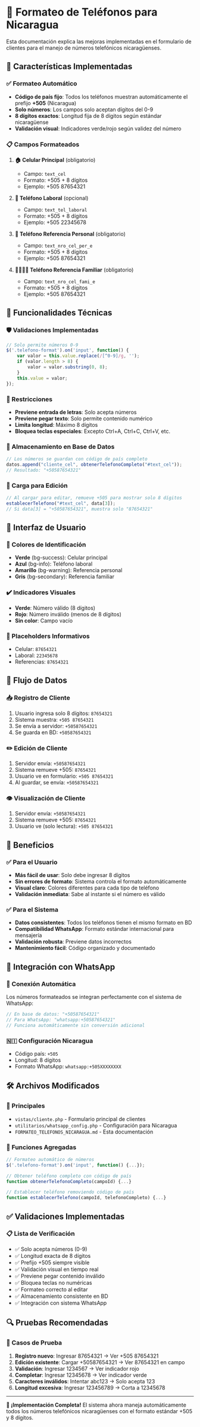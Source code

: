 # 📱 Formateo de Teléfonos para Nicaragua

Esta documentación explica las mejoras implementadas en el formulario de clientes para el manejo de números telefónicos nicaragüenses.

## 🎯 Características Implementadas

### ✅ Formateo Automático
- **Código de país fijo**: Todos los teléfonos muestran automáticamente el prefijo **+505** (Nicaragua)
- **Solo números**: Los campos solo aceptan dígitos del 0-9
- **8 dígitos exactos**: Longitud fija de 8 dígitos según estándar nicaragüense
- **Validación visual**: Indicadores verde/rojo según validez del número

### 📋 Campos Formateados

1. **🏠 Celular Principal** (obligatorio)
   - Campo: `text_cel`
   - Formato: +505 + 8 dígitos
   - Ejemplo: +505 87654321

2. **🏢 Teléfono Laboral** (opcional)
   - Campo: `text_tel_laboral`
   - Formato: +505 + 8 dígitos
   - Ejemplo: +505 22345678

3. **👤 Teléfono Referencia Personal** (obligatorio)
   - Campo: `text_nro_cel_per_e`
   - Formato: +505 + 8 dígitos
   - Ejemplo: +505 87654321

4. **👨‍👩‍👧‍👦 Teléfono Referencia Familiar** (obligatorio)
   - Campo: `text_nro_cel_fami_e`
   - Formato: +505 + 8 dígitos
   - Ejemplo: +505 87654321

## 🔧 Funcionalidades Técnicas

### 🛡️ Validaciones Implementadas
```javascript
// Solo permite números 0-9
$('.telefono-format').on('input', function() {
    var valor = this.value.replace(/[^0-9]/g, '');
    if (valor.length > 8) {
        valor = valor.substring(0, 8);
    }
    this.value = valor;
});
```

### 🚫 Restricciones
- **Previene entrada de letras**: Solo acepta números
- **Previene pegar texto**: Solo permite contenido numérico
- **Limita longitud**: Máximo 8 dígitos
- **Bloquea teclas especiales**: Excepto Ctrl+A, Ctrl+C, Ctrl+V, etc.

### 💾 Almacenamiento en Base de Datos
```javascript
// Los números se guardan con código de país completo
datos.append("cliente_cel", obtenerTelefonoCompleto("#text_cel"));
// Resultado: "+50587654321"
```

### 📖 Carga para Edición
```javascript
// Al cargar para editar, remueve +505 para mostrar solo 8 dígitos
establecerTelefono("#text_cel", data[3]);
// Si data[3] = "+50587654321", muestra solo "87654321"
```

## 🎨 Interfaz de Usuario

### 🌈 Colores de Identificación
- **Verde** (bg-success): Celular principal
- **Azul** (bg-info): Teléfono laboral  
- **Amarillo** (bg-warning): Referencia personal
- **Gris** (bg-secondary): Referencia familiar

### ✔️ Indicadores Visuales
- **Verde**: Número válido (8 dígitos)
- **Rojo**: Número inválido (menos de 8 dígitos)
- **Sin color**: Campo vacío

### 📝 Placeholders Informativos
- Celular: `87654321`
- Laboral: `22345678`
- Referencias: `87654321`

## 🔄 Flujo de Datos

### 📥 Registro de Cliente
1. Usuario ingresa solo 8 dígitos: `87654321`
2. Sistema muestra: `+505 87654321`
3. Se envía a servidor: `+50587654321`
4. Se guarda en BD: `+50587654321`

### ✏️ Edición de Cliente
1. Servidor envía: `+50587654321`
2. Sistema remueve +505: `87654321`
3. Usuario ve en formulario: `+505 87654321`
4. Al guardar, se envía: `+50587654321`

### 👁️ Visualización de Cliente
1. Servidor envía: `+50587654321`
2. Sistema remueve +505: `87654321`
3. Usuario ve (solo lectura): `+505 87654321`

## 🚀 Beneficios

### ✅ Para el Usuario
- **Más fácil de usar**: Solo debe ingresar 8 dígitos
- **Sin errores de formato**: Sistema controla el formato automáticamente
- **Visual claro**: Colores diferentes para cada tipo de teléfono
- **Validación inmediata**: Sabe al instante si el número es válido

### ✅ Para el Sistema
- **Datos consistentes**: Todos los teléfonos tienen el mismo formato en BD
- **Compatibilidad WhatsApp**: Formato estándar internacional para mensajería
- **Validación robusta**: Previene datos incorrectos
- **Mantenimiento fácil**: Código organizado y documentado

## 📱 Integración con WhatsApp

### 🔗 Conexión Automática
Los números formateados se integran perfectamente con el sistema de WhatsApp:
```php
// En base de datos: "+50587654321"
// Para WhatsApp: "whatsapp:+50587654321"
// Funciona automáticamente sin conversión adicional
```

### 🇳🇮 Configuración Nicaragua
- Código país: `+505`
- Longitud: 8 dígitos
- Formato WhatsApp: `whatsapp:+505XXXXXXXX`

## 🛠️ Archivos Modificados

### 📄 Principales
- `vistas/cliente.php` - Formulario principal de clientes
- `utilitarios/whatsapp_config.php` - Configuración para Nicaragua
- `FORMATEO_TELEFONOS_NICARAGUA.md` - Esta documentación

### 🔧 Funciones Agregadas
```javascript
// Formateo automático de números
$('.telefono-format').on('input', function() {...});

// Obtener teléfono completo con código de país
function obtenerTelefonoCompleto(campoId) {...}

// Establecer teléfono removiendo código de país
function establecerTelefono(campoId, telefonoCompleto) {...}
```

## ✅ Validaciones Implementadas

### 📋 Lista de Verificación
- ✅ Solo acepta números (0-9)
- ✅ Longitud exacta de 8 dígitos
- ✅ Prefijo +505 siempre visible
- ✅ Validación visual en tiempo real
- ✅ Previene pegar contenido inválido
- ✅ Bloquea teclas no numéricas
- ✅ Formateo correcto al editar
- ✅ Almacenamiento consistente en BD
- ✅ Integración con sistema WhatsApp

## 🔍 Pruebas Recomendadas

### 🧪 Casos de Prueba
1. **Registro nuevo**: Ingresar 87654321 → Ver +505 87654321
2. **Edición existente**: Cargar +50587654321 → Ver 87654321 en campo
3. **Validación**: Ingresar 1234567 → Ver indicador rojo
4. **Completar**: Ingresar 12345678 → Ver indicador verde
5. **Caracteres inválidos**: Intentar abc123 → Solo acepta 123
6. **Longitud excesiva**: Ingresar 123456789 → Corta a 12345678

---

**🎉 ¡Implementación Completa!** El sistema ahora maneja automáticamente todos los números telefónicos nicaragüenses con el formato estándar +505 y 8 dígitos. 